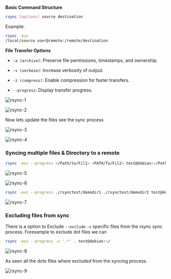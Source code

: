 **Basic Command Structure**

```bash
rsync [options] source destination
```

Example:

```bash
rsync -avz
/local/source user@remote:/remote/destination
```

**File Transfer Options**

- `-a (archive)`: Preserve file permissions, timestamps, and ownership.
    
- `-v (verbose)`: Increase verbosity of output.
    
- `-z (compress)`: Enable compression for faster transfers.

- `--progress`: Display transfer progress.

![rsync-1](https://github.com/user-attachments/assets/9969afe2-330e-44de-a60f-a152b83151be)

![rsync-2](https://github.com/user-attachments/assets/bedcf16e-1953-4c33-988e-48445fa1e3ba)



Now lets update the files see the sync process

![rsync-3](https://github.com/user-attachments/assets/8bdd624e-ba96-42b1-aaff-6c94ca8b507a)

![rsync-4](https://github.com/user-attachments/assets/c03f46e5-261f-4ea9-8d4c-9f3f76b8b886)

### Syncing multiple files & Directory to a remote

```bash
rsync -avz --progress </Path/to/Fil1> <PATH/To/Fil2> test@debian:~/Path/to/Destination>
```

![rsync-5](https://github.com/user-attachments/assets/e629a39a-7dfc-4d65-8e9e-29392de2707a)

![rsync-6](https://github.com/user-attachments/assets/c044aa27-69d3-460e-a724-da76d114b793)




```bash
rsync -avz --progress ./rsynctest/demodir1 ./rsynctest/demodir2 test@debian:~/
```

![rsync-7](https://github.com/user-attachments/assets/8b89424f-9c26-4756-b28a-8dd67e998411)


### Excluding files from sync 

There is a option to Exclude `--exclude` `-x` specific files from the rsync sync process. Forexample to exclude dot files we can

```bash
rsync -avz --progress -x '.*' . test@debian:~/
 ```

![rsync-8](https://github.com/user-attachments/assets/e02a2091-c0ab-47ed-9302-436ccc9008f0)


As seen all the dots files where excluded from the syncing process.

![rsync-9](https://github.com/user-attachments/assets/68f6849e-adaf-47d2-8d4b-f9044854b20e)



